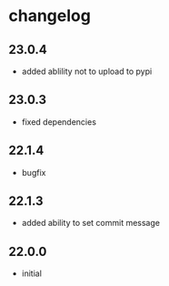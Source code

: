# changelog


## 23.0.4

- added ablility not to upload to pypi

## 23.0.3

- fixed dependencies

## 22.1.4

- bugfix

## 22.1.3

- added ability to set commit message

## 22.0.0

- initial
